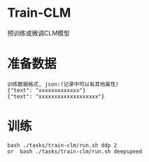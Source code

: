 # Train-CLM
预训练或微调CLM模型

# 准备数据

```
训练数据格式, json:(记录中可以有其他属性)
{"text": "xxxxxxxxxxxxx"}
{"text": "xxxxxxxxxxxxxxxxxxx"}
```

# 训练

```
bash ./tasks/train-clm/run.sh ddp 2
or  bash ./tasks/train-clm/run.sh deepspeed
```

